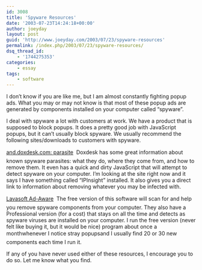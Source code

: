 ```yaml
---
id: 3008
title: 'Spyware Resources'
date: '2003-07-23T14:24:18+00:00'
author: joeyday
layout: post
guid: 'http://www.joeyday.com/2003/07/23/spyware-resources'
permalink: /index.php/2003/07/23/spyware-resources/
dsq_thread_id:
    - '1744275353'
categories:
    - essay
tags:
    - software
---
```


I don’t know if you are like me, but I am almost constantly fighting popup ads. What you may or may not know is that most of these popup ads are generated by components installed on your computer called “spyware”.

I deal with spyware a lot with customers at work. We have a product that is supposed to block popups. It does a pretty good job with JavaScript popups, but it can’t usually block spyware. We usually recommend the following sites/downloads to customers with spyware.

[and.doxdesk.com: parasite](http://www.doxdesk.com/parasite) &#151; Doxdesk has some great information about known spyware parasites: what they do, where they come from, and how to remove them. It even has a quick and dirty JavaScript that will attempt to detect spyware on your computer. I’m looking at the site right now and it says I have something called “IPInsight” installed. It also gives you a direct link to information about removing whatever you may be infected with.

[Lavasoft Ad-Aware](http://www.lavasoftusa.com) &#151; The free version of this software will scan for and help you remove spyware components from your computer. They also have a Professional version (for a cost) that stays on all the time and detects as spyware viruses are installed on your computer. I run the free version (never felt like buying it, but it would be nice) program about once a month&#151;whenever I notice stray popups&#151;and I usually find 20 or 30 new components each time I run it.

If any of you have never used either of these resources, I encourage you to do so. Let me know what you find.